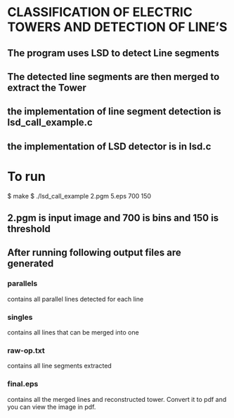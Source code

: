 # CLASSIFICATION OF ELECTRIC TOWERS AND DETECTION OF LINE’S

## The program uses LSD to detect Line segments
## The detected line segments are then merged to extract the Tower


## the implementation of line segment detection is lsd_call_example.c
## the implementation of LSD detector is in lsd.c

# To run

$	make
$	./lsd_call_example 2.pgm 5.eps 700 150

## 2.pgm is input image and 700 is bins and 150 is threshold

## After running following output files are generated
### parallels 
contains all parallel lines detected for each line
### singles 
contains all lines that can be merged into one
### raw-op.txt
contains all line segments extracted
### final.eps 
contains all the merged lines and reconstructed tower.
Convert it to pdf and you can view the image in pdf.

